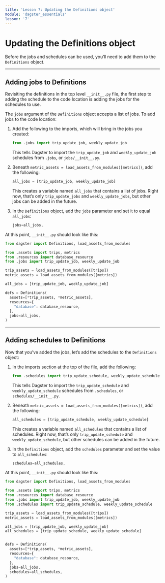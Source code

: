 ```yaml
---
title: 'Lesson 7: Updating the Definitions object'
module: 'dagster_essentials'
lesson: '7'
---
```


# Updating the Definitions object

Before the jobs and schedules can be used, you’ll need to add them to the `Definitions` object.

---

## Adding jobs to Definitions

Revisiting the definitions in the top level `__init__.py` file, the first step to adding the schedule to the code location is adding the jobs for the schedules to use.

The `jobs` argument of the `Definitions` object accepts a list of jobs. To add jobs to the code location:

1. Add the following to the imports, which will bring in the jobs you created:

   ```python
   from .jobs import trip_update_job, weekly_update_job
   ```

   This tells Dagster to import the `trip_update_job` and `weekly_update_job` schedules from `.jobs`, or `jobs/__init__.py`.

2. Beneath `metric_assets = load_assets_from_modules([metrics])`, add the following:

   ```python
   all_jobs = [trip_update_job, weekly_update_job]
   ```

   This creates a variable named `all_jobs` that contains a list of jobs. Right now, that’s only `trip_update_jobs` and `weekly_update_jobs`, but other jobs can be added in the future.

3. In the `Definitions` object, add the `jobs` parameter and set it to equal `all_jobs`:

   ```python
   jobs=all_jobs,
   ```

At this point, `__init__.py` should look like this:

```python
from dagster import Definitions, load_assets_from_modules

from .assets import trips, metrics
from .resources import database_resource
from .jobs import trip_update_job, weekly_update_job

trip_assets = load_assets_from_modules([trips])
metric_assets = load_assets_from_modules([metrics])

all_jobs = [trip_update_job, weekly_update_job]

defs = Definitions(
  assets=[*trip_assets, *metric_assets],
  resources={
    "database": database_resource,
  },
  jobs=all_jobs,
)
```

---

## Adding schedules to Definitions

Now that you’ve added the jobs, let’s add the schedules to the `Definitions` object:

1. In the imports section at the top of the file, add the following:

   ```python
   from .schedules import trip_update_schedule, weekly_update_schedule
   ```

   This tells Dagster to import the `trip_update_schedule` and `weekly_update_schedule` schedules from `.schedules`, or `schedules/__init__.py`.

2. Beneath `metric_assets = load_assets_from_modules([metrics])`, add the following:

   ```python
   all_schedules = [trip_update_schedule, weekly_update_schedule]
   ```

   This creates a variable named `all_schedules` that contains a list of schedules. Right now, that’s only `trip_update_schedule` and `weekly_update_schedule`, but other schedules can be added in the future.

3. In the `Definitions` object, add the `schedules` parameter and set the value to `all_schedules`:

   ```python
   schedules=all_schedules,
   ```

At this point, `__init__.py` should look like this:

```python
from dagster import Definitions, load_assets_from_modules

from .assets import trips, metrics
from .resources import database_resource
from .jobs import trip_update_job, weekly_update_job
from .schedules import trip_update_schedule, weekly_update_schedule

trip_assets = load_assets_from_modules([trips])
metric_assets = load_assets_from_modules([metrics])

all_jobs = [trip_update_job, weekly_update_job]
all_schedules = [trip_update_schedule, weekly_update_schedule]


defs = Definitions(
  assets=[*trip_assets, *metric_assets],
  resources={
    "database": database_resource,
  },
  jobs=all_jobs,
  schedules=all_schedules,
)
```
